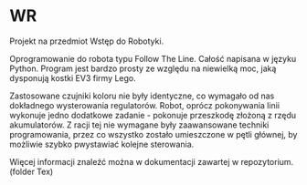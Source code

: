 # WR

Projekt na przedmiot Wstęp do Robotyki.

Oprogramowanie do robota typu Follow The Line. Całość napisana w języku Python. 
Program jest bardzo prosty ze względu na niewielką moc, jaką dysponują kostki
EV3 firmy Lego. 

Zastosowane czujniki koloru nie były identyczne, co wymagało od nas dokładnego
wysterowania regulatorów. Robot, oprócz pokonywania linii wykonuje jedno dodatkowe zadanie - 
pokonuje przeszkodę złożoną z rzędu akumulatorów. Z racji tej nie wymagane były zaawansowane
techniki programowania, przez co wszystko zostało umieszczone w pętli głównej, by możliwie szybko
pwystawiać kolejne sterowania. 

Więcej informacji znaleźć można w dokumentacji zawartej w repozytorium. (folder Tex)
